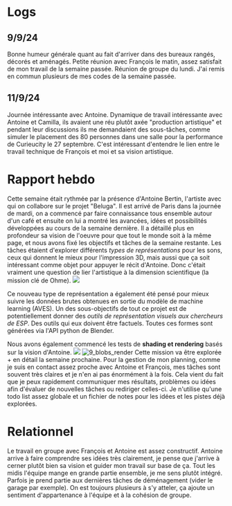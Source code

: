 # Logs 
## 9/9/24
Bonne humeur générale quant au fait d'arriver dans des bureaux rangés, décorés et aménagés. Petite réunion avec François le matin, assez satisfait de mon travail de la semaine passée. Réunion de groupe du lundi. J'ai remis en commun plusieurs de mes codes de la semaine passée.

## 11/9/24
Journée intéressante avec Antoine. Dynamique de travail intéressante avec Antoine et Camilla, ils avaient une réu plutôt axée "production artistique" et pendant leur discussions ils me demandaient des sous-tâches, comme simuler le placement des 80 personnes dans une salle pour la performance de Curieucity le 27 septembre. C'est intéressant d'entendre le lien entre le travail technique de François et moi et sa vision artistique. 

# Rapport hebdo
Cette semaine était rythmée par la présence d'Antoine Bertin, l'artiste avec qui on collabore sur le projet "Beluga". Il est arrivé de Paris dans la journée de mardi, on a commencé par faire connaissance tous ensemble autour d'un café et ensuite on lui a montré les avancées, idées et possibilités développées au cours de la semaine dernière. Il a détaillé plus en profondeur sa vision de l'oeuvre pour que tout le monde soit à la même page, et nous avons fixé les objectifs et tâches de la semaine restante.
Les tâches étaient d'explorer différents *types de représentations* pour les sons, ceux qui donnent le mieux pour l'impression 3D, mais aussi que ça soit intéressant comme objet pour appuyer le récit d'Antoine. Donc c'était vraiment une question de lier l'artistique à la dimension scientifique (la mission clé de Ohme). 
![](9%20blobs.png)

Ce nouveau type de représentation a également été pensé pour mieux suivre les données brutes obtenues en sortie du modèle de machine learning (AVES). Un des sous-objectifs de tout ce projet est de potentiellement donner des *outils de représentation visuels aux chercheurs de ESP*. Des outils qui eux doivent être factuels. Toutes ces formes sont générées via l'API python de Blender. 

Nous avons également commencé les tests de __shading et rendering__ basés sur la vision d'Antoine. 
![](render32_test_1.png)
![9_blobs_render](9_blobs_render.png)
Cette mission va être explorée + en détail la semaine prochaine. 
Pour la gestion de mon planning, comme je suis en contact assez proche avec Antoine et François, mes tâches sont souvent très claires et je n'en ai pas énormément à la fois. Cela vient du fait que je peux rapidement communiquer mes résultats, problèmes ou idées afin d'évaluer de nouvelles tâches ou rediriger celles-ci. Je n'utilise qu'une todo list assez globale et un fichier de notes pour les idées et les pistes déjà explorées.

# Relationnel 
Le travail en groupe avec François et Antoine est assez constructif. Antoine arrive à faire comprendre ses idées très clairement, je pense que j'arrive à cerner plutôt bien sa vision et guider mon travail sur base de ça. Tout les midis l'équipe mange en grande partie ensemble, je me sens plutôt intégré. Parfois je prend partie aux dernières tâches de déménagement (vider le garage par exemple). On est toujours plusieurs à s'y atteler, ça ajoute un sentiment d'appartenance à l'équipe et à la cohésion de groupe. 